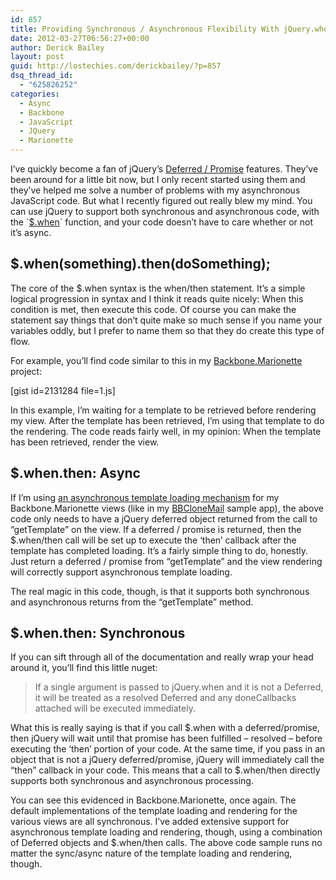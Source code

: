 ```yaml
---
id: 857
title: Providing Synchronous / Asynchronous Flexibility With jQuery.when
date: 2012-03-27T06:56:27+00:00
author: Derick Bailey
layout: post
guid: http://lostechies.com/derickbailey/?p=857
dsq_thread_id:
  - "625826252"
categories:
  - Async
  - Backbone
  - JavaScript
  - JQuery
  - Marionette
---
```

I&#8217;ve quickly become a fan of jQuery&#8217;s [Deferred / Promise](http://api.jquery.com/category/deferred-object/) features. They&#8217;ve been around for a little bit now, but I only recent started using them and they&#8217;ve helped me solve a number of problems with my asynchronous JavaScript code. But what I recently figured out really blew my mind. You can use jQuery to support both synchronous and asynchronous code, with the \`[$.when](http://api.jquery.com/jQuery.when/)\` function, and your code doesn&#8217;t have to care whether or not it&#8217;s async.

## $.when(something).then(doSomething);

The core of the $.when syntax is the when/then statement. It&#8217;s a simple logical progression in syntax and I think it reads quite nicely: When this condition is met, then execute this code. Of course you can make the statement say things that don&#8217;t quite make so much sense if you name your variables oddly, but I prefer to name them so that they do create this type of flow.

For example, you&#8217;ll find code similar to this in my [Backbone.Marionette](https://github.com/derickbailey/backbone.marionette) project:

[gist id=2131284 file=1.js]

In this example, I&#8217;m waiting for a template to be retrieved before rendering my view. After the template has been retrieved, I&#8217;m using that template to do the rendering. The code reads fairly well, in my opinion: When the template has been retrieved, render the view.

## $.when.then: Async

If I&#8217;m using [an asynchronous template loading mechanism](http://lostechies.com/derickbailey/2012/02/09/asynchronously-load-html-templates-for-backbone-views/) for my Backbone.Marionette views (like in my [BBCloneMail](https://github.com/derickbailey/bbclonemail) sample app), the above code only needs to have a jQuery deferred object returned from the call to &#8220;getTemplate&#8221; on the view. If a deferred / promise is returned, then the $.when/then call will be set up to execute the &#8216;then&#8217; callback after the template has completed loading. It&#8217;s a fairly simple thing to do, honestly. Just return a deferred / promise from &#8220;getTemplate&#8221; and the view rendering will correctly support asynchronous template loading.

The real magic in this code, though, is that it supports both synchronous and asynchronous returns from the &#8220;getTemplate&#8221; method.

## $.when.then: Synchronous

If you can sift through all of the documentation and really wrap your head around it, you&#8217;ll find this little nuget:

> If a single argument is passed to jQuery.when and it is not a Deferred, it will be treated as a resolved Deferred and any doneCallbacks attached will be executed immediately.

What this is really saying is that if you call $.when with a deferred/promise, then jQuery will wait until that promise has been fulfilled &#8211; resolved &#8211; before executing the &#8216;then&#8217; portion of your code. At the same time, if you pass in an object that is not a jQuery deferred/promise, jQuery will immediately call the &#8220;then&#8221; callback in your code. This means that a call to $.when/then directly supports both synchronous and asynchronous processing.

You can see this evidenced in Backbone.Marionette, once again. The default implementations of the template loading and rendering for the various views are all synchronous. I&#8217;ve added extensive support for asynchronous template loading and rendering, though, using a combination of Deferred objects and $.when/then calls. The above code sample runs no matter the sync/async nature of the template loading and rendering, though.